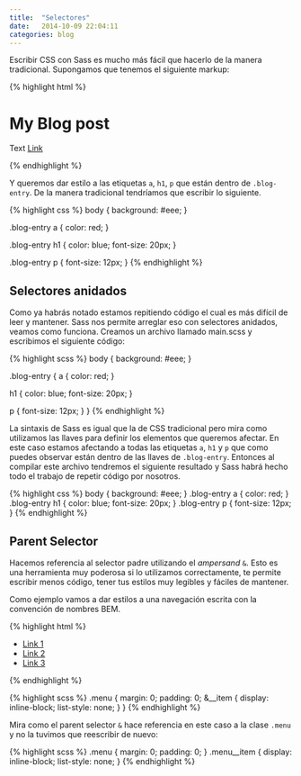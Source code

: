 ```yaml
---
title:  "Selectores"
date:   2014-10-09 22:04:11
categories: blog
---
```

Escribir CSS con Sass es mucho más fácil que hacerlo de la manera tradicional. Supongamos que tenemos el siguiente markup:


{% highlight html %}
<!DOCTYPE html>
<html lang="en">
<head>
  <meta charset="UTF-8">
  <title></title>
  <link rel="stylesheet" href="main.css">
  <script src="http://modernizr.com/downloads/modernizr-latest.js"></script>
</head>
<body>
  <div class="blog-entry">
    <h1>My Blog post</h1>
    <p>Text <a href="#">Link</a></p>
  </div>
</body>
</html>
{% endhighlight %}

Y queremos dar estilo a las etiquetas `a`, `h1`, `p` que están dentro de `.blog-entry`. De la manera tradicional tendríamos que escribir lo siguiente.

{% highlight css %}
body {
  background: #eee;
}

.blog-entry a {
  color: red;
}

.blog-entry h1 {
  color: blue;
  font-size: 20px;
}

.blog-entry p {
  font-size: 12px;
}
{% endhighlight %}

## Selectores anidados

Como ya habrás notado estamos repitiendo código el cual es más difícil de leer  y mantener. Sass nos permite arreglar eso con selectores anidados, veamos como funciona. Creamos un archivo llamado main.scss y escribimos el siguiente código:

{% highlight scss %}
body
{
  background: #eee;
}

.blog-entry
{
  a
  {
    color: red;
  }

  h1
  {
    color: blue;
    font-size: 20px;
  }

  p
  {
    font-size: 12px;
  }
}
{% endhighlight %}

La sintaxis de Sass es igual que la de CSS tradicional pero mira como utilizamos las llaves
para definir los elementos que queremos afectar. En este caso estamos afectando a todas
las etiquetas `a`, `h1` y `p` que como puedes observar están dentro de las
llaves de `.blog-entry`. Entonces al compilar este archivo tendremos el siguiente
resultado y Sass habrá hecho todo el trabajo de repetir código por nosotros.

{% highlight css %}
body {
  background: #eee; }
.blog-entry a {
  color: red; }
.blog-entry h1 {
  color: blue;
  font-size: 20px; }
.blog-entry p {
  font-size: 12px; }
{% endhighlight %}

## Parent Selector

Hacemos referencia al selector padre utilizando el _ampersand_ `&`. Esto es una herramienta muy poderosa si lo utilizamos
correctamente, te permite escribir menos código, tener tus estilos muy
legibles y fáciles de mantener.

Como ejemplo vamos a dar estilos a una navegación escrita con la
convención de nombres BEM.

{% highlight html %}
<ul class="menu">
  <li class="menu__item"><a href="#">Link 1</a></li>
  <li class="menu__item"><a href="#">Link 2</a></li>
  <li class="menu__item"><a href="#">Link 3</a></li>
</ul>
{% endhighlight %}

{% highlight scss %}
.menu {
  margin: 0;
  padding: 0;
  &__item {
    display: inline-block;
    list-style: none;
  }
}
{% endhighlight %}

Mira como el parent selector `&` hace referencia en este caso a la clase
`.menu` y no la tuvimos que reescribir de nuevo:

{% highlight scss %}
.menu {
  margin: 0;
  padding: 0;
}
.menu__item {
  display: inline-block;
  list-style: none;
}
{% endhighlight %}
